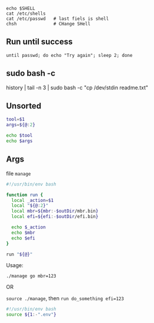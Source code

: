 
```
echo $SHELL
cat /etc/shells
cat /etc/passwd   # last fiels is shell
chsh              # CHange SHell
```

## Run until success

    until passwd; do echo "Try again"; sleep 2; done


## sudo bash -c

history | tail -n 3 | sudo bash -c "cp /dev/stdin readme.txt"


## Unsorted

```bash
tool=$1
args=${@:2}

echo $tool
echo $args
```

## Args

file `manage`

```bash
#!/usr/bin/env bash

function run {
  local _action=$1
  local "${@:2}"
  local mbr=${mbr:-$outDir/mbr.bin}
  local efi=${efi:-$outDir/efi.bin}

  echo $_action
  echo $mbr
  echo $efi
}

run "${@}"
```

Usage: 

`./manage go mbr=123` 

OR

`source ./manage`, then `run do_something efi=123`

```bash
#!/usr/bin/env bash
source ${1:-".env"}
```